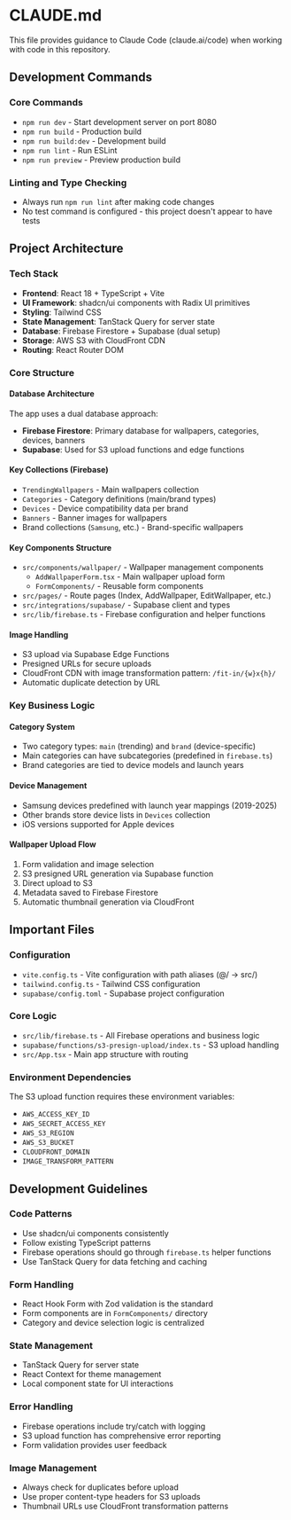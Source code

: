 # CLAUDE.md

This file provides guidance to Claude Code (claude.ai/code) when working with code in this repository.

## Development Commands

### Core Commands
- `npm run dev` - Start development server on port 8080
- `npm run build` - Production build
- `npm run build:dev` - Development build
- `npm run lint` - Run ESLint
- `npm run preview` - Preview production build

### Linting and Type Checking
- Always run `npm run lint` after making code changes
- No test command is configured - this project doesn't appear to have tests

## Project Architecture

### Tech Stack
- **Frontend**: React 18 + TypeScript + Vite
- **UI Framework**: shadcn/ui components with Radix UI primitives
- **Styling**: Tailwind CSS
- **State Management**: TanStack Query for server state
- **Database**: Firebase Firestore + Supabase (dual setup)
- **Storage**: AWS S3 with CloudFront CDN
- **Routing**: React Router DOM

### Core Structure

#### Database Architecture
The app uses a dual database approach:
- **Firebase Firestore**: Primary database for wallpapers, categories, devices, banners
- **Supabase**: Used for S3 upload functions and edge functions

#### Key Collections (Firebase)
- `TrendingWallpapers` - Main wallpapers collection
- `Categories` - Category definitions (main/brand types)
- `Devices` - Device compatibility data per brand
- `Banners` - Banner images for wallpapers
- Brand collections (`Samsung`, etc.) - Brand-specific wallpapers

#### Key Components Structure
- `src/components/wallpaper/` - Wallpaper management components
  - `AddWallpaperForm.tsx` - Main wallpaper upload form
  - `FormComponents/` - Reusable form components
- `src/pages/` - Route pages (Index, AddWallpaper, EditWallpaper, etc.)
- `src/integrations/supabase/` - Supabase client and types
- `src/lib/firebase.ts` - Firebase configuration and helper functions

#### Image Handling
- S3 upload via Supabase Edge Functions
- Presigned URLs for secure uploads
- CloudFront CDN with image transformation pattern: `/fit-in/{w}x{h}/`
- Automatic duplicate detection by URL

### Key Business Logic

#### Category System
- Two category types: `main` (trending) and `brand` (device-specific)
- Main categories can have subcategories (predefined in `firebase.ts`)
- Brand categories are tied to device models and launch years

#### Device Management
- Samsung devices predefined with launch year mappings (2019-2025)
- Other brands store device lists in `Devices` collection
- iOS versions supported for Apple devices

#### Wallpaper Upload Flow
1. Form validation and image selection
2. S3 presigned URL generation via Supabase function
3. Direct upload to S3
4. Metadata saved to Firebase Firestore
5. Automatic thumbnail generation via CloudFront

## Important Files

### Configuration
- `vite.config.ts` - Vite configuration with path aliases (@/ -> src/)
- `tailwind.config.ts` - Tailwind CSS configuration
- `supabase/config.toml` - Supabase project configuration

### Core Logic
- `src/lib/firebase.ts` - All Firebase operations and business logic
- `supabase/functions/s3-presign-upload/index.ts` - S3 upload handling
- `src/App.tsx` - Main app structure with routing

### Environment Dependencies
The S3 upload function requires these environment variables:
- `AWS_ACCESS_KEY_ID`
- `AWS_SECRET_ACCESS_KEY` 
- `AWS_S3_REGION`
- `AWS_S3_BUCKET`
- `CLOUDFRONT_DOMAIN`
- `IMAGE_TRANSFORM_PATTERN`

## Development Guidelines

### Code Patterns
- Use shadcn/ui components consistently
- Follow existing TypeScript patterns
- Firebase operations should go through `firebase.ts` helper functions
- Use TanStack Query for data fetching and caching

### Form Handling
- React Hook Form with Zod validation is the standard
- Form components are in `FormComponents/` directory
- Category and device selection logic is centralized

### State Management
- TanStack Query for server state
- React Context for theme management
- Local component state for UI interactions

### Error Handling
- Firebase operations include try/catch with logging
- S3 upload function has comprehensive error reporting
- Form validation provides user feedback

### Image Management
- Always check for duplicates before upload
- Use proper content-type headers for S3 uploads
- Thumbnail URLs use CloudFront transformation patterns